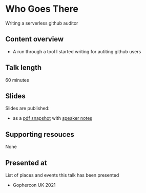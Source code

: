 # Who Goes There

Writing a serverless github auditor

## Content overview

- A run through a tool I started writing for autiting github users

## Talk length

60 minutes

## Slides

Slides are published:

- as a [pdf snapshot](who-goes-there.pdf) with [speaker notes](who-goes-there.md)

## Supporting resouces

None

## Presented at

List of places and events this talk has been presented

- Gophercon UK 2021
